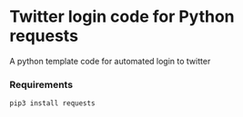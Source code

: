 # Twitter login code for Python requests
A python template code for automated login to twitter
<br>
### Requirements
<code>pip3 install requests</code>
